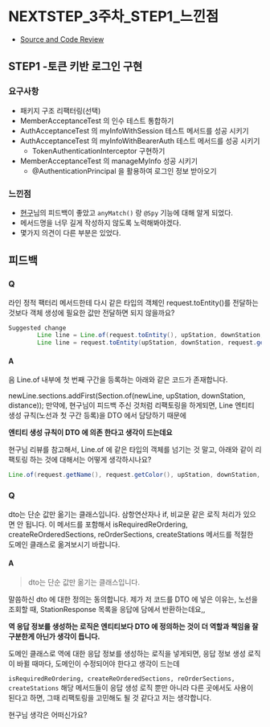 # NEXTSTEP_3주차_STEP1_느낀점

- [Source and Code Review](https://github.com/next-step/atdd-subway-favorite/pull/158)

## STEP1 -토큰 키반 로그인 구현

### 요구사항

- 패키지 구조 리팩터링(선택)
- MemberAcceptanceTest 의 인수 테스트 통합하기
- AuthAcceptanceTest 의 myInfoWithSession 테스트 메서드를 성공 시키기
- AuthAcceptanceTest 의 myInfoWithBearerAuth 테스트 메서드를 성공 시키기
  - TokenAuthenticationInterceptor 구현하기
- MemberAcceptanceTest 의 manageMyInfo 성공 시키기
  - @AuthenticationPrincipal 을 활용하여 로그인 정보 받아오기

### 느낀점

- [현구](https://github.com/kang-hyungu)님의 피드백이 좋았고 `anyMatch()` 랑 `@Spy` 기능에 대해 알게 되었다.
- 메서드명을 너무 길게 작성하지 않도록 노력해봐야겠다.
- 몇가지 의견이 다른 부분은 있었다.

## 피드백

### Q 

라인 정적 팩터리 메서드한테 다시 같은 타입의 객체인 request.toEntity()를 전달하는 것보다 객체 생성에 필요한 값만 전달하면 되지 않을까요?

```java
Suggested change 
        Line line = Line.of(request.toEntity(), upStation, downStation, request.getDistance());
        Line line = request.toEntity(upStation, downStation, request.getDistance());
```

#### A

음 Line.of 내부에 첫 번째 구간을 등록하는 아래와 같은 코드가 존재합니다.

newLine.sections.addFirst(Section.of(newLine, upStation, downStation, distance));
만약에, 현구님이 피드백 주신 것처럼 리팩토링을 하게되면, Line 엔티티 생성 규칙(노선과 첫 구간 등록)을 DTO 에서 담당하기 때문에

__엔티티 생성 규칙이 DTO 에 의존 한다고 생각이 드는데요__

현구님 리뷰를 참고해서, Line.of 에 같은 타입의 객체를 넘기는 것 말고, 아래와 같이 리팩토링 하는 것에 대해서는 어떻게 생각하시나요?

```java
Line.of(request.getName(), request.getColor(), upStation, downStation, request.getDistance());
```

### Q

dto는 단순 값만 옮기는 클래스입니다.
삼항연산자나 if, 비교문 같은 로직 처리가 있으면 안 됩니다.
이 메서드를 포함해서 isRequiredReOrdering, createReOrderedSections, reOrderSections, createStations 메서드를 적절한 도메인 클래스로 옮겨보시기 바랍니다.

#### A

> dto는 단순 값만 옮기는 클래스입니다.

말씀하신 dto 에 대한 정의는 동의합니다. 제가 저 코드를 DTO 에 넣은 이유는, 노선을 조회할 때,  StationResponse 목록을  응답에 담에서 반환하는데요,, 

__역 응답 정보를 생성하는 로직은 엔티티보다 DTO 에 정의하는 것이 더 역할과 책임을 잘 구분한게 아닌가 생각이 듭니다.__

도메인 클래스로 역에 대한 응답 정보를 생성하는 로직을 넣게되면, 응답 정보 생성 로직이 바뀔 때마다, 도메인이 수정되어야 한다고 생각이 드는데

`isRequiredReOrdering, createReOrderedSections, reOrderSections, createStations` 해당 메서드들이 응답 생성 로직 뿐만 아니라 다른 곳에서도 사용이 된다고 하면, 그때 리팩토링을 고민해도 될 것 같다고 저는 생각합니다.

현구님 생각은 어떠신가요?



